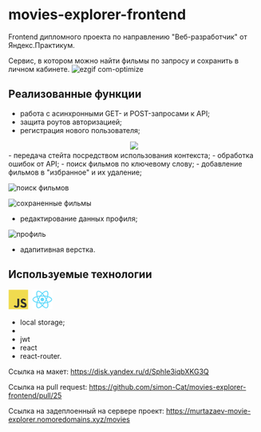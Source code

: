 # movies-explorer-frontend
Frontend дипломного проекта по направлению "Веб-разработчик" от Яндекс.Практикум.

Сервис, в котором можно найти фильмы по запросу и сохранить в личном кабинете.
![ezgif com-optimize](https://github.com/simon-Cat/movies-explorer-frontend/assets/110557132/4206d3cb-5ac6-4aed-b7b0-561a2a7773f8)

## Реализованные функции

- работа с асинхронными GET- и POST-запросами к API;
- защита роутов авторизацией;
- регистрация нового пользователя;
  
<div align="center">
  <img width="500" src="https://github.com/simon-Cat/movies-explorer-frontend/assets/110557132/c74f5e94-2ad0-4626-9284-e80c61e47353">
</div>
- передача стейта посредством использования контекста;
- обработка ошибок от API;
- поиск фильмов по ключевому слову;
- добавление фильмов в "избранное" и их удаление;
  
![поиск фильмов](https://github.com/simon-Cat/movies-explorer-frontend/assets/110557132/edb9cad7-7552-48c0-aa40-fdd41f5bab10)

![сохраненные фильмы](https://github.com/simon-Cat/movies-explorer-frontend/assets/110557132/de8a4d14-9d6c-4e20-9149-323654d234ec)
- редактирование данных профиля;
  
![профиль](https://github.com/simon-Cat/movies-explorer-frontend/assets/110557132/a11bf3be-c7da-4026-b47e-42c9b36a9b9f)
- адапитивная верстка.

## Используемые технологии

<div>
  <img src="https://raw.githubusercontent.com/devicons/devicon/55609aa5bd817ff167afce0d965585c92040787a/icons/javascript/javascript-original.svg" title="Java" alt="Java" width="40" height="40"/>&nbsp;
  <img src="https://raw.githubusercontent.com/devicons/devicon/55609aa5bd817ff167afce0d965585c92040787a/icons/react/react-original.svg" title="Java" alt="Java" width="40" height="40"/>&nbsp;
</div>

- local storage;
- 
- jwt
- react
- react-router.




Ссылка на макет: https://disk.yandex.ru/d/SphIe3iqbXKG3Q

Ссылка на pull request: https://github.com/simon-Cat/movies-explorer-frontend/pull/25

Ссылка на задеплоенный на сервере проект: https://murtazaev-movie-explorer.nomoredomains.xyz/movies
